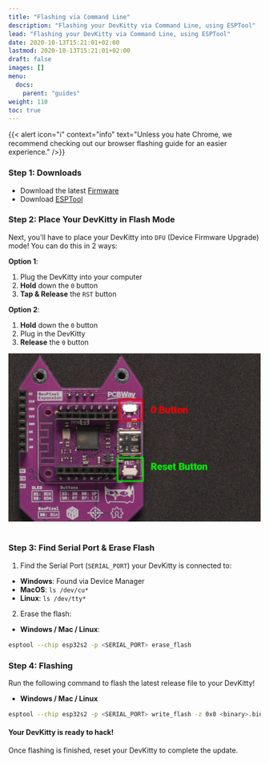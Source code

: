 ```yaml
---
title: "Flashing via Command Line"
description: "Flashing your DevKitty via Command Line, using ESPTool"
lead: "Flashing your DevKitty via Command Line, using ESPTool"
date: 2020-10-13T15:21:01+02:00
lastmod: 2020-10-13T15:21:01+02:00
draft: false
images: []
menu:
  docs:
    parent: "guides"
weight: 110
toc: true
---
```

{{< alert icon="ℹ️" context="info" text="Unless you hate Chrome, we recommend checking out our browser flashing guide for an easier experience." />}}

### Step 1: Downloads
* Download the latest [Firmware](https://github.com/DevKitty/USB-DevKitty/releases/download/v1.2.1-beta/USB-DevKitty.bin)
* Download [ESPTool](https://github.com/espressif/esptool)



### Step 2: Place Your DevKitty in Flash Mode
Next, you'll have to place your DevKitty into `DFU` (Device Firmware Upgrade) mode!  You can do this in 2 ways:

**Option 1**:
1. Plug the DevKitty into your computer
2. **Hold** down the `0` button
3. **Tap & Release** the `RST` button  

**Option 2**:
1. **Hold** down the `0` button
2. Plug in the DevKitty
3. **Release** the `0` button

<img src="/images/buttons.png" title="DevKitty Image"/>
<br /><br />

### Step 3: Find Serial Port & Erase Flash

1. Find the Serial Port (`SERIAL_PORT`) your DevKitty is connected to:

- **Windows**: Found via Device Manager
- **MacOS**:  `ls /dev/cu*`
- **Linux**: `ls /dev/tty*`

2. Erase the flash:

- **Windows / Mac / Linux**:
```bash
esptool --chip esp32s2 -p <SERIAL_PORT> erase_flash
```

### Step 4: Flashing

Run the following command to flash the latest release file to your DevKitty!

- **Windows / Mac / Linux**
```bash
esptool --chip esp32s2 -p <SERIAL_PORT> write_flash -z 0x0 <binary>.bin
```

#### Your DevKitty is ready to hack!

Once flashing is finished, reset your DevKitty to complete the update.

<!-- Plug in your DevKitty and watch it mount as a flash drive. You can open the drive to explore preinstalled payloads and begin to add your own.

You can also connect via the web interface and run payloads from any device! The network name is **DevKitty** and the password is **DevKitty123** to connect. Once connected, navigate to `192.168.4.1` in a browser. -->